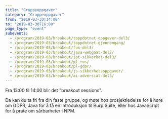 ```yaml
---
title: "Gruppeoppgaver"
category: "Gruppeoppgaver"
from: "2019-03-30T14:00"
to: "2019-03-30T16:00"
page_type: "event"
subevents:
  - /program/2019-03/breakout/toppdotnet-oppgaver-del3/
  - /program/2019-03/breakout/toppdotnet-gjennomgang/
  - /program/2019-03/breakout/fux-del3/
  - /program/2019-03/breakout/java-webgoat-del2/
  - /program/2019-03/breakout/iot-sikkerhet-del3/
  - /program/2019-03/breakout/pl-ros/
  - /program/2019-03/breakout/pl-gdpr/
  - /program/2019-03/breakout/js-sikkerhetsoppgaver/
  - /program/2019-03/breakout/ai-adversial-del3/
---
```


Fra 13:00 til 14:00 blir det "breakout sessions". 

Da kan du ta fri fra din faste gruppe, og møte hos prosjektledelse for å høre om GDPR, Java for å få en introduksjon til Burp Suite, eller hos JavaScript for å prate om sårbarheter i NPM.